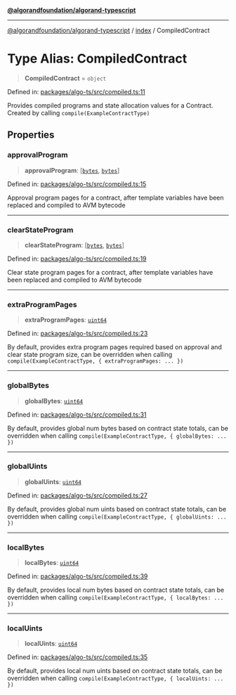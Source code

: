 [**@algorandfoundation/algorand-typescript**](../../README.md)

***

[@algorandfoundation/algorand-typescript](../../README.md) / [index](../README.md) / CompiledContract

# Type Alias: CompiledContract

> **CompiledContract** = `object`

Defined in: [packages/algo-ts/src/compiled.ts:11](https://github.com/algorandfoundation/puya-ts/blob/main/packages/algo-ts/src/compiled.ts#L11)

Provides compiled programs and state allocation values for a Contract. Created by calling `compile(ExampleContractType)`

## Properties

### approvalProgram

> **approvalProgram**: \[[`bytes`](bytes.md), [`bytes`](bytes.md)\]

Defined in: [packages/algo-ts/src/compiled.ts:15](https://github.com/algorandfoundation/puya-ts/blob/main/packages/algo-ts/src/compiled.ts#L15)

Approval program pages for a contract, after template variables have been replaced and compiled to AVM bytecode

***

### clearStateProgram

> **clearStateProgram**: \[[`bytes`](bytes.md), [`bytes`](bytes.md)\]

Defined in: [packages/algo-ts/src/compiled.ts:19](https://github.com/algorandfoundation/puya-ts/blob/main/packages/algo-ts/src/compiled.ts#L19)

Clear state program pages for a contract, after template variables have been replaced and compiled to AVM bytecode

***

### extraProgramPages

> **extraProgramPages**: [`uint64`](uint64.md)

Defined in: [packages/algo-ts/src/compiled.ts:23](https://github.com/algorandfoundation/puya-ts/blob/main/packages/algo-ts/src/compiled.ts#L23)

By default, provides extra program pages required based on approval and clear state program size, can be overridden when calling `compile(ExampleContractType, { extraProgramPages: ... })`

***

### globalBytes

> **globalBytes**: [`uint64`](uint64.md)

Defined in: [packages/algo-ts/src/compiled.ts:31](https://github.com/algorandfoundation/puya-ts/blob/main/packages/algo-ts/src/compiled.ts#L31)

By default, provides global num bytes based on contract state totals, can be overridden when calling `compile(ExampleContractType, { globalBytes: ... })`

***

### globalUints

> **globalUints**: [`uint64`](uint64.md)

Defined in: [packages/algo-ts/src/compiled.ts:27](https://github.com/algorandfoundation/puya-ts/blob/main/packages/algo-ts/src/compiled.ts#L27)

By default, provides global num uints based on contract state totals, can be overridden when calling `compile(ExampleContractType, { globalUints: ... })`

***

### localBytes

> **localBytes**: [`uint64`](uint64.md)

Defined in: [packages/algo-ts/src/compiled.ts:39](https://github.com/algorandfoundation/puya-ts/blob/main/packages/algo-ts/src/compiled.ts#L39)

By default, provides local num bytes based on contract state totals, can be overridden  when calling `compile(ExampleContractType, { localBytes: ... })`

***

### localUints

> **localUints**: [`uint64`](uint64.md)

Defined in: [packages/algo-ts/src/compiled.ts:35](https://github.com/algorandfoundation/puya-ts/blob/main/packages/algo-ts/src/compiled.ts#L35)

By default, provides local num uints based on contract state totals, can be overridden when calling `compile(ExampleContractType, { localUints: ... })`
